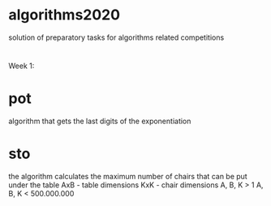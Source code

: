 # algorithms2020
solution of preparatory tasks for algorithms related competitions
# ################
Week 1:
# ###############
# pot
algorithm that gets the last digits of the exponentiation
# sto
the algorithm calculates the maximum number of chairs that can be put under the table
AxB - table dimensions
KxK - chair dimensions
A, B, K > 1 
A, B, K < 500.000.000
